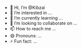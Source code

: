 - 👋 Hi, I’m @Kibzai
- 👀 I’m interested in ...
- 🌱 I’m currently learning ...
- 💞️ I’m looking to collaborate on ...
- 📫 How to reach me ...
- 😄 Pronouns: ...
- ⚡ Fun fact: ...

<!---
Kibzai/Kibzai is a ✨ special ✨ repository because its `README.md` (this file) appears on your GitHub profile.
You can click the Preview link to take a look at your changes.
--->
